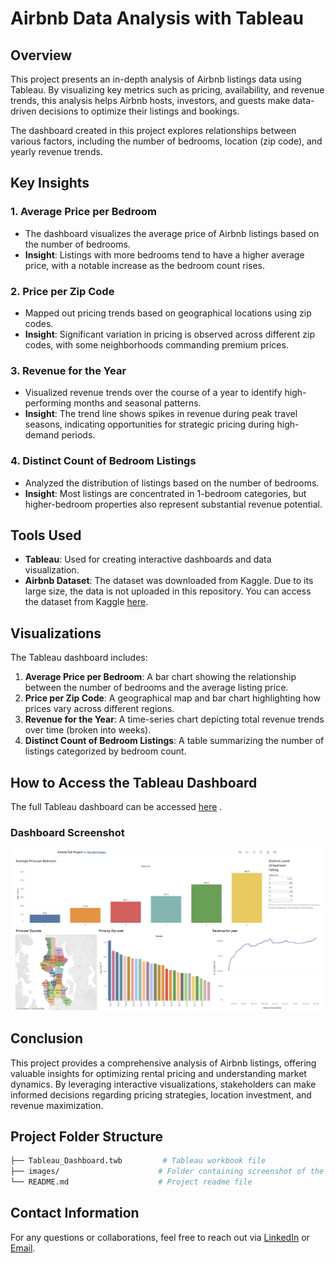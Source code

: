 
# Airbnb Data Analysis with Tableau

## Overview
This project presents an in-depth analysis of Airbnb listings data using Tableau. By visualizing key metrics such as pricing, availability, and revenue trends, this analysis helps Airbnb hosts, investors, and guests make data-driven decisions to optimize their listings and bookings.

The dashboard created in this project explores relationships between various factors, including the number of bedrooms, location (zip code), and yearly revenue trends.

## Key Insights
### 1. **Average Price per Bedroom**
   - The dashboard visualizes the average price of Airbnb listings based on the number of bedrooms.
   - **Insight**: Listings with more bedrooms tend to have a higher average price, with a notable increase as the bedroom count rises.

### 2. **Price per Zip Code**
   - Mapped out pricing trends based on geographical locations using zip codes.
   - **Insight**: Significant variation in pricing is observed across different zip codes, with some neighborhoods commanding premium prices.

### 3. **Revenue for the Year**
   - Visualized revenue trends over the course of a year to identify high-performing months and seasonal patterns.
   - **Insight**: The trend line shows spikes in revenue during peak travel seasons, indicating opportunities for strategic pricing during high-demand periods.

### 4. **Distinct Count of Bedroom Listings**
   - Analyzed the distribution of listings based on the number of bedrooms.
   - **Insight**: Most listings are concentrated in 1-bedroom categories, but higher-bedroom properties also represent substantial revenue potential.

## Tools Used
- **Tableau**: Used for creating interactive dashboards and data visualization.
- **Airbnb Dataset**: The dataset was downloaded from Kaggle. Due to its large size, the data is not uploaded in this repository. You can access the dataset from Kaggle [here](https://www.kaggle.com/datasets/alexanderfreberg/airbnb-listings-2016-dataset).

## Visualizations
The Tableau dashboard includes:
1. **Average Price per Bedroom**: A bar chart showing the relationship between the number of bedrooms and the average listing price.
2. **Price per Zip Code**: A geographical map and bar chart highlighting how prices vary across different regions.
3. **Revenue for the Year**: A time-series chart depicting total revenue trends over time (broken into weeks).
4. **Distinct Count of Bedroom Listings**: A table summarizing the number of listings categorized by bedroom count.

## How to Access the Tableau Dashboard
The full Tableau dashboard can be accessed [here](https://public.tableau.com/app/profile/khushal.vanani/viz/AirbnbFullProject_17249641053050/Dashboard1) .

### Dashboard Screenshot
![Dashboard](images/Tableau_dashboard.png)

## Conclusion
This project provides a comprehensive analysis of Airbnb listings, offering valuable insights for optimizing rental pricing and understanding market dynamics. By leveraging interactive visualizations, stakeholders can make informed decisions regarding pricing strategies, location investment, and revenue maximization.

## Project Folder Structure
```bash
├── Tableau_Dashboard.twb         # Tableau workbook file
├── images/                      # Folder containing screenshot of the dashboard
└── README.md                    # Project readme file
```

## Contact Information
For any questions or collaborations, feel free to reach out via [LinkedIn](https://www.linkedin.com/in/khushal-vanani-8419a7212/) or [Email](khushalvanani9@gmail.com).

